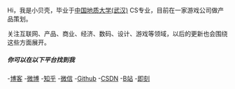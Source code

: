 Hi，我是小贝壳，毕业于[中国地质大学(武汉)](https://www.cug.edu.cn/) CS专业，目前在一家游戏公司做产品策划。

关注互联网、产品、商业、经济、数码、设计、游戏等领域，以后的更新也会围绕这些方面展开。


##### 你可以在以下平台找到我

-[博客](https://frangezone.github.io)
-[微博](https://weibo.com/u/5015947604)
-[知乎](https://www.zhihu.com/people/risingsun-5)
-[微信](https://weixin.com)
-[Github](https://github.com/frangezone)
-[CSDN](https://blog.csdn.net/qq_40287093)
-[B站](https://space.bilibili.com/56294830)
-[即刻](https://web.okjike.com/)


